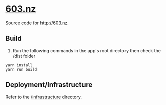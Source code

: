 # [603.nz](http://603.nz)

Source code for http://603.nz.

## Build
1. Run the following commands in the app's root directory then check the /dist folder
```
yarn install
yarn run build
```

## Deployment/Infrastructure

Refer to the [/infrastructure](./infrastructure) directory.

